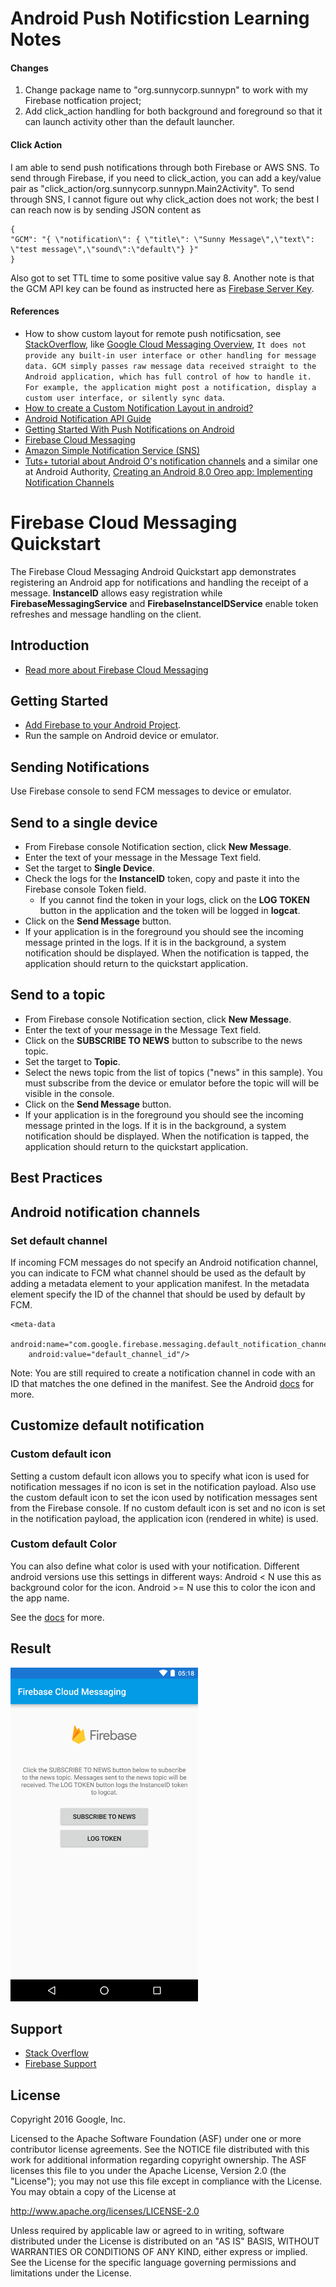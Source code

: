 Android Push Notificstion Learning Notes
============================================

#### Changes 
1. Change package name to "org.sunnycorp.sunnypn" to work with my Firebase notfication project;
1. Add click_action handling for both background and foreground so that it can launch activity other than the default launcher. 

#### Click Action
I am able to send push notifications through both Firebase or AWS SNS. To send through Firebase, if you need to click_action, you can add a key/value pair as "click_action/org.sunnycorp.sunnypn.Main2Activity". To send through SNS, I cannot figure out why click_action does not work; the best I can reach now is by sending JSON content as 

```
{
"GCM": "{ \"notification\": { \"title\": \"Sunny Message\",\"text\": \"test message\",\"sound\":\"default\"} }"
}
```
Also got to set TTL time to some positive value say 8. Another note is that the GCM API key can be found as instructed here as [Firebase Server Key](https://stackoverflow.com/questions/38300450/fcm-with-aws-sns). 

#### References 
* How to show custom layout for remote push notificsation, see [StackOverflow](https://stackoverflow.com/questions/36945702/how-to-show-custom-ui-for-a-gcm-push-notification), like [Google Cloud Messaging Overview](http://www.androiddocs.com/google/gcm/gcm.html), `It does not provide any built-in user interface or other handling for message data. GCM simply passes raw message data received straight to the Android application, which has full control of how to handle it. For example, the application might post a notification, display a custom user interface, or silently sync data`.
* [How to create a Custom Notification Layout in android?](https://stackoverflow.com/questions/41888161/how-to-create-a-custom-notification-layout-in-android)
* [Android Notification API Guide](https://developer.android.com/guide/topics/ui/notifiers/notifications.html)
* [Getting Started With Push Notifications on Android](https://github.com/hathibelagal/GCM-Push-Notifications)
* [Firebase Cloud Messaging](https://firebase.google.com/docs/cloud-messaging/)
* [Amazon Simple Notification Service (SNS)](https://aws.amazon.com/sns/)
* [Tuts+ tutorial about Android O's notification channels](https://github.com/chikecodes/tutsplus-Android-o-notification-channels) and a similar one at Android Authority, [Creating an Android 8.0 Oreo app: Implementing Notification Channels](http://www.androidauthority.com/android-8-0-oreo-app-implementing-notification-channels-801097/)

Firebase Cloud Messaging Quickstart
==============================

The Firebase Cloud Messaging Android Quickstart app demonstrates registering
an Android app for notifications and handling the receipt of a message.
**InstanceID** allows easy registration while **FirebaseMessagingService** and **FirebaseInstanceIDService**
enable token refreshes and message handling on the client.

Introduction
------------

- [Read more about Firebase Cloud Messaging](https://firebase.google.com/docs/cloud-messaging)

Getting Started
---------------

- [Add Firebase to your Android Project](https://firebase.google.com/docs/android/setup).
- Run the sample on Android device or emulator.

Sending Notifications
---------------------

Use Firebase console to send FCM messages to device or emulator.

## Send to a single device

- From Firebase console Notification section, click **New Message**.
- Enter the text of your message in the Message Text field.
- Set the target to **Single Device**.
- Check the logs for the **InstanceID** token, copy and paste it into the Firebase console Token field.
  - If you cannot find the token in your logs, click on the **LOG TOKEN** button in the application and the token will
  be logged in **logcat**.
- Click on the **Send Message** button.
- If your application is in the foreground you should see the incoming
  message printed in the logs. If it is in the background, a system notification should be
  displayed. When the notification is tapped, the application should return to the quickstart application.

## Send to a topic

- From Firebase console Notification section, click **New Message**.
- Enter the text of your message in the Message Text field.
- Click on the **SUBSCRIBE TO NEWS** button to subscribe to the news topic.
- Set the target to **Topic**.
- Select the news topic from the list of topics ("news" in this sample). 
  You must subscribe from the device or emulator before the topic will will be visible in the console.
- Click on the **Send Message** button.
- If your application is in the foreground you should see the incoming
  message printed in the logs. If it is in the background, a system notification should be
  displayed. When the notification is tapped, the application should return to the quickstart application.

Best Practices
--------------

## Android notification channels

### Set default channel

If incoming FCM messages do not specify an Android notification channel, you can indicate
to FCM what channel should be used as the default by adding a metadata element to your
application manifest. In the metadata element specify the ID of the channel that should
be used by default by FCM.

    <meta-data
        android:name="com.google.firebase.messaging.default_notification_channel_id"
        android:value="default_channel_id"/>

Note: You are still required to create a notification channel in code with an ID that
matches the one defined in the manifest. See the Android [docs](https://goo.gl/x9fh5X) for more.

## Customize default notification

### Custom default icon

Setting a custom default icon allows you to specify what icon is used for notification
messages if no icon is set in the notification payload. Also use the custom default
icon to set the icon used by notification messages sent from the Firebase console.
If no custom default icon is set and no icon is set in the notification payload,
the application icon (rendered in white) is used.

### Custom default Color

You can also define what color is used with your notification. Different android
versions use this settings in different ways: Android < N use this as background color
for the icon. Android >= N use this to color the icon and the app name.

See the [docs](https://goo.gl/sPggnS) for more.

Result
-----------
<img src="app/src/screen.png" height="534" width="300"/>

Support
-------

- [Stack Overflow](https://stackoverflow.com/questions/tagged/firebase-cloud-messaging)
- [Firebase Support](https://firebase.google.com/support/)

License
-------

Copyright 2016 Google, Inc.

Licensed to the Apache Software Foundation (ASF) under one or more contributor
license agreements.  See the NOTICE file distributed with this work for
additional information regarding copyright ownership.  The ASF licenses this
file to you under the Apache License, Version 2.0 (the "License"); you may not
use this file except in compliance with the License.  You may obtain a copy of
the License at

  http://www.apache.org/licenses/LICENSE-2.0

Unless required by applicable law or agreed to in writing, software
distributed under the License is distributed on an "AS IS" BASIS, WITHOUT
WARRANTIES OR CONDITIONS OF ANY KIND, either express or implied.  See the
License for the specific language governing permissions and limitations under
the License.
